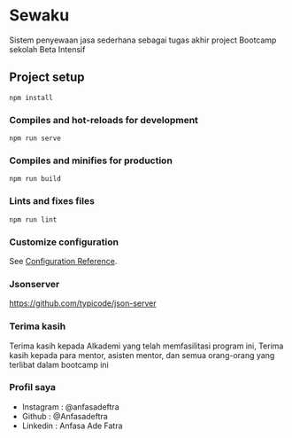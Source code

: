 # Sewaku
Sistem penyewaan jasa sederhana sebagai tugas akhir project Bootcamp sekolah Beta Intensif

## Project setup
```
npm install
```

### Compiles and hot-reloads for development
```
npm run serve
```

### Compiles and minifies for production
```
npm run build
```

### Lints and fixes files
```
npm run lint
```

### Customize configuration
See [Configuration Reference](https://cli.vuejs.org/config/).

### Jsonserver
https://github.com/typicode/json-server

### Terima kasih
Terima kasih kepada Alkademi yang telah memfasilitasi program ini, Terima kasih kepada para mentor, asisten mentor, dan semua orang-orang yang terlibat dalam bootcamp ini

### Profil saya
* Instagram : @anfasadeftra
* Github : @Anfasadeftra
* Linkedin : Anfasa Ade Fatra
